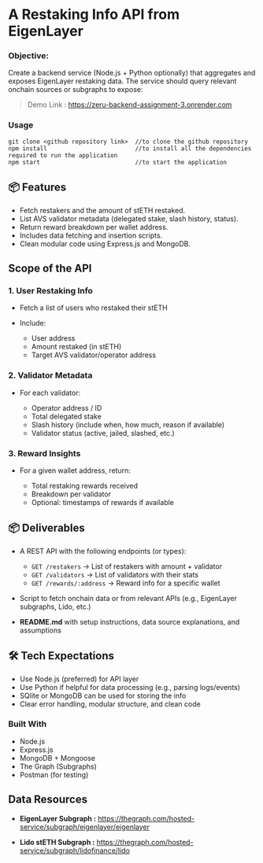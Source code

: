 # A Restaking Info API from EigenLayer
### Objective:
 Create a backend service (Node.js + Python optionally) that aggregates and exposes EigenLayer restaking data. The service should query relevant onchain sources or subgraphs to expose:

> Demo 
> Link :  https://zeru-backend-assignment-3.onrender.com

### Usage 

``` 
git clone <github repository link>  //to clone the github repository
npm install                         //to install all the dependencies required to run the application
npm start                           //to start the application
```  

## 📦 Features

- Fetch restakers and the amount of stETH restaked.
- List AVS validator metadata (delegated stake, slash history, status).
- Return reward breakdown per wallet address.
- Includes data fetching and insertion scripts.
- Clean modular code using Express.js and MongoDB.

## Scope of the API
### 1. User Restaking Info

- Fetch a list of users who restaked their stETH

- Include:

  - User address
  - Amount restaked (in stETH)
  - Target AVS validator/operator address


### 2. Validator Metadata

- For each validator:

  - Operator address / ID
  - Total delegated stake
  - Slash history (include when, how much, reason if available)
  - Validator status (active, jailed, slashed, etc.)

### 3. Reward Insights

- For a given wallet address, return:

  - Total restaking rewards received
  - Breakdown per validator
  - Optional: timestamps of rewards if available

## 📦 Deliverables
- A REST API with the following endpoints (or types):

  - `GET /restakers` → List of restakers with amount + validator
  - `GET /validators` → List of validators with their stats
  - `GET /rewards/:address` → Reward info for a specific wallet

- Script to fetch onchain data or from relevant APIs (e.g., EigenLayer subgraphs, Lido, etc.)
- **README.md** with setup instructions, data source explanations, and assumptions


## 🛠️ Tech Expectations

- Use Node.js (preferred) for API layer
- Use Python if helpful for data processing (e.g., parsing logs/events)
- SQlite or MongoDB can be used for storing the info
- Clear error handling, modular structure, and clean code


### Built With

- Node.js
- Express.js
- MongoDB + Mongoose
- The Graph (Subgraphs)
- Postman (for testing)

## Data Resources

- **EigenLayer Subgraph :** https://thegraph.com/hosted-service/subgraph/eigenlayer/eigenlayer

- **Lido stETH Subgraph :** https://thegraph.com/hosted-service/subgraph/lidofinance/lido

